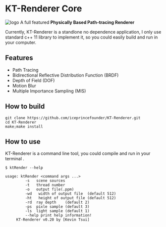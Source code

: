 
# KT-Renderer Core
![logo](https://user-images.githubusercontent.com/16664056/50462709-0d1fbd00-09c2-11e9-9fca-7b21d2fab006.png)
A full featured **Physically Based Path-tracing Renderer**

Currently, KT-Renderer is a standlone no dependence application, I only use standard c++ 11 library to implement it, so you could easily build and run in your computer.


## Features

 - Path Tracing
 - Bidirectional Reflective Distribution Function (BRDF)
 - Depth of Field (DOF)
 - Motion Blur
 - Multiple Importance Sampling (MIS)

## How to build
```
git clone https://github.com/iceprincefounder/KT-Renderer.git
cd KT-Renderer
make;make install
```

## How to use
KT-Renderer is a command line tool, you could compile and run in your terminal .
```
$ ktRender --help
```
```
usage: ktRender <command args ...>
         -s   scene sources 
         -t   thread number 
         -o   output file(.ppm) 
         -wd   width of output file  (default 512) 
         -ht   height of output file (default 512) 
         -rd  ray depth    (default 2) 
         -ps  pixle sample (default 3) 
         -ls  light sample (default 1)
         --help print help information! 
     KT-Renderer v0.20 by [Kevin Tsui]
```
